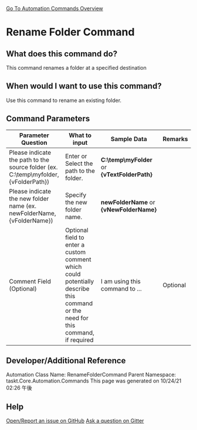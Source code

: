 <!--TITLE: Rename Folder Command -->
<!-- SUBTITLE: a command in the Folder Operation Commands group. -->
[Go To Automation Commands Overview](/automation-commands.md)


# Rename Folder Command


## What does this command do?
This command renames a folder at a specified destination


## When would I want to use this command?
Use this command to rename an existing folder.


## Command Parameters
| Parameter Question   	| What to input  	|  Sample Data 	| Remarks  	|
| ---                    | ---               | ---           | ---       |
|Please indicate the path to the source folder (ex. C:\temp\myfolder, {vFolderPath})|Enter or Select the path to the folder.|**C:\temp\myFolder** or **{vTextFolderPath}**||
|Please indicate the new folder name (ex. newFolderName, {vFolderName})|Specify the new folder name.|**newFolderName** or **{vNewFolderName}**||
|Comment Field (Optional)|Optional field to enter a custom comment which could potentially describe this command or the need for this command, if required|I am using this command to ...|Optional|








## Developer/Additional Reference
Automation Class Name: RenameFolderCommand
Parent Namespace: taskt.Core.Automation.Commands
This page was generated on 10/24/21 02:26 午後


## Help
[Open/Report an issue on GitHub](https://github.com/saucepleez/taskt/issues/new)
[Ask a question on Gitter](https://gitter.im/taskt-rpa/Lobby)
